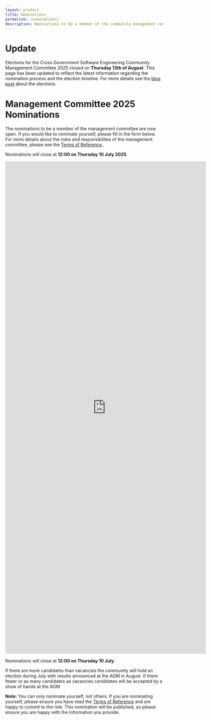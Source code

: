 ```yaml
---
layout: product
title: Nominations
permalink: /nominations/
description: Nominations to be a member of the community management committee for 2025 AGM.
---
```


# Update
Elections for the Cross Government Software Engineering Community Management Committee 2025 closed on **Thursday 13th of August**. 
This page has been updated to reflect the latest information regarding the nomination process and the election timeline. For more details see the [blog post](/blog/2025/07/elections/) about the elections.

# Management Committee 2025 Nominations
The nominations to be a member of the management committee are now open. If you would like to nominate yourself, please fill in the form below. For more details about the roles and responsibilites of the management committee, please see the [Terms of Reference ](/tor/).

Nominations will close at **12:00 on Thursday 10 July 2025**.

<iframe src="https://docs.google.com/forms/d/e/1FAIpQLSeMWznVRC98YmdMflxgqQdKFh3xHRLCrYX0CNxlSmPIIM-hPw/viewform?embedded=true" width="640" height="1570" frameborder="0" marginheight="0" marginwidth="0">Loading…</iframe>

Nominations will close at **12:00 on Thursday 10 July**.

If there are more candidates than vacancies the community will hold an election during July with results announced at the AGM in August. If there fewer or as many candidates as vacancies candidates will be accepted by a show of hands at the AGM

**Note:** You can only nominate yourself, not others. If you are nominating yourself, please ensure you have read the [Terms of Reference](/tor/) and are happy to commit to the role. This nomination will be published, so please ensure you are happy with the information you provide.

